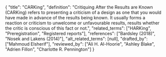 {
    "title": "CARKing",
    "definition": "Critiquing After the Results are Known (CARKing) refers to presenting a criticism of a design as one that you would have made in advance of the results being known. It usually forms a reaction or criticism to unwelcome or unfavourable results, results whether the critic is conscious of this fact or not.",
    "related_terms": ["HARKing", "Preregistration", "Registered reports"],
    "references": ["Bardsley (2018)", "Nosek and Lakens (2014)"],
    "alt_related_terms": [null],
    "drafted_by": ["Mahmoud Elsherif"],
    "reviewed_by": ["Ali H. Al-Hoorie", "Ashley Blake", "Adrien Fillon", "Charlotte R. Pennington"]
  }
